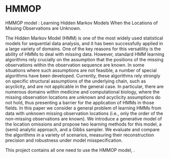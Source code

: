 # HMMOP
HMMOP model : Learning Hidden Markov Models When the Locations of Missing Observations are Unknown.

The Hidden Markov Model (HMM) is one of the most widely used statistical models for sequential data analysis, and it has been successfully applied in a large variety of domains. One of the key reasons for this versatility is the ability of HMMs to deal with missing data. However, standard HMM learning algorithms rely crucially on the assumption that the positions of the missing observations within the observation sequence are known. In some situations where such assumptions are not feasible, a number of special algorithms have been developed. Currently, these algorithms rely strongly on specific structural assumptions of the underlying chain, such as acyclicity, and are not applicable in the general case. In particular, there are numerous domains within medicine and computational biology, where the missing observation locations are unknown and acyclicity assumptions do not hold, thus presenting a barrier for the application of HMMs in those fields. In this paper we consider a general problem of learning HMMs from data with unknown missing observation locations (i.e., only the order of the non-missing observations are known). We introduce a generative model of the location omissions and propose two learning methods for this model, a (semi) analytic approach, and a Gibbs sampler. We evaluate and compare the algorithms in a variety of scenarios, measuring their reconstruction precision and robustness under model misspecification.

This project contains all one need to use the HMMOP model, .
